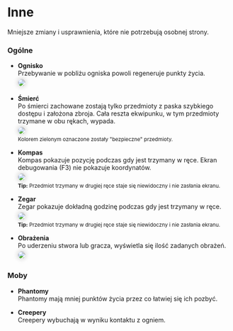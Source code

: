 <style>
    .stylish-img:not(.medium-zoom-image--opened) {
        max-height: 280px;
        margin-top: 5px;
        margin-bottom: 5px;
        box-shadow: 0 0 8px 4px rgba(0, 0, 0, .1);
        border-radius: 10px;
    }
</style>

# **Inne**
Mniejsze zmiany i usprawnienia, które nie potrzebują osobnej strony.

### Ogólne

- **Ognisko**  
  Przebywanie w pobliżu ogniska powoli regeneruje punkty życia.  
  <img class="stylish-img" src="assets/img/campfire.jpeg"></img>  

- **Śmierć**  
  Po śmierci zachowane zostają tylko przedmioty z paska szybkiego dostępu i założona zbroja. Cała reszta ekwipunku, w tym przedmioty trzymane w obu rękach, wypada.  
  <img class="stylish-img" src="assets/img/keep_inventory.jpeg"></img>  
  <sup>Kolorem zielonym oznaczone zostały "bezpieczne" przedmioty.</sup>

- **Kompas**  
  Kompas pokazuje pozycję podczas gdy jest trzymany w ręce. Ekran debugowania (F3) nie pokazuje koordynatów.  
  <img class="stylish-img" src="assets/img/compass.jpeg"></img>  
  <sup>**Tip:** Przedmiot trzymany w drugiej ręce staje się niewidoczny i nie zasłania ekranu.</sup>

- **Zegar**  
  Zegar pokazuje dokładną godzinę podczas gdy jest trzymany w ręce.  
  <img class="stylish-img" src="assets/img/clock.jpeg"></img>  
  <sup>**Tip:** Przedmiot trzymany w drugiej ręce staje się niewidoczny i nie zasłania ekranu.</sup>

- **Obrażenia**  
  Po uderzeniu stwora lub gracza, wyświetla się ilość zadanych obrażeń.  
  <img class="stylish-img" src="assets/img/floaters.jpeg"></img>

### Moby

- **Phantomy**  
Phantomy mają mniej punktów życia przez co łatwiej się ich pozbyć.

- **Creepery**  
Creepery wybuchają w wyniku kontaktu z ogniem.
